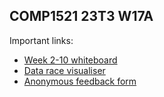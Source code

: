 ## COMP1521 23T3 W17A

Important links:

- [Week 2-10 whiteboard](https://miro.com/app/board/uXjVMjq11bE=)
- [Data race visualiser](https://web.cse.unsw.edu.au/~xavc/data-race)
- [Anonymous feedback form](https://forms.gle/n3qrZtnEicouQH829)

